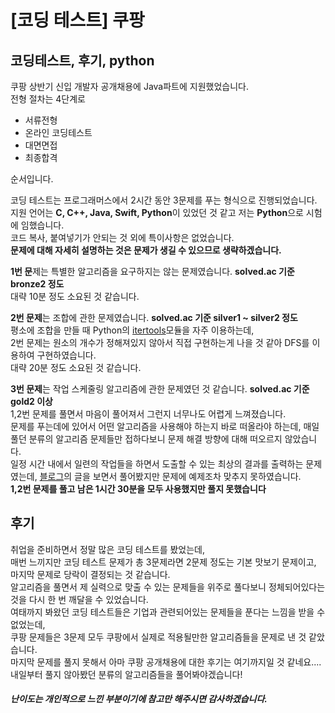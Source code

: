 [코딩 테스트] 쿠팡
===

코딩테스트, 후기, python
---

쿠팡 상반기 신입 개발자 공개채용에 Java파트에 지원했었습니다.  
전형 절차는 4단계로  
* 서류전형  
* 온라인 코딩테스트  
* 대면면접  
* 최종합격

순서입니다.  
  
코딩 테스트는 프로그래머스에서 2시간 동안 3문제를 푸는 형식으로 진행되었습니다.  
지원 언어는 **C, C++, Java, Swift, Python**이 있었던 것 같고 저는 **Python**으로 시험에 임했습니다.  
코드 복사, 붙여넣기가 안되는 것 외에 특이사항은 없었습니다.  
**문제에 대해 자세히 설명하는 것은 문제가 생길 수 있으므로 생략하겠습니다.**

**1번 문**제는 특별한 알고리즘을 요구하지는 않는 문제였습니다. **solved.ac 기준 bronze2 정도**  
대략 10분 정도 소요된 것 같습니다.

**2번 문제**는 조합에 관한 문제였습니다. **solved.ac 기준 silver1 ~ silver2 정도**  
평소에 조합을 만들 때 Python의 [itertools](https://docs.python.org/3/library/itertools.html)모듈을 자주 이용하는데,  
2번 문제는 원소의 개수가 정해져있지 않아서 직접 구현하는게 나을 것 같아 DFS를 이용하여 구현하였습니다.  
대략 20분 정도 소요된 것 같습니다.  
  
**3번 문제**는 작업 스케줄링 알고리즘에 관한 문제였던 것 같습니다. **solved.ac 기준 gold2 이상**  
1,2번 문제를 풀면서 마음이 풀어져서 그런지 너무나도 어렵게 느껴졌습니다.  
문제를 푸는데에 있어서 어떤 알고리즘을 사용해야 하는지 바로 떠올라야 하는데, 매일 풀던 분류의 알고리즘 문제들만 접하다보니 문제 해결 방향에 대해 떠오르지 않았습니다.  
일정 시간 내에서 일련의 작업들을 하면서 도출할 수 있는 최상의 결과를 출력하는 문제였는데, [블로그](https://riptutorial.com/ko/dynamic-programming/example/25784/%EA%B0%80%EC%A4%91%EC%B9%98-%EC%9E%91%EC%97%85-%EC%8A%A4%EC%BC%80%EC%A4%84%EB%A7%81-%EC%95%8C%EA%B3%A0%EB%A6%AC%EC%A6%98)의 글을 보면서 풀어봤지만 문제에 예제조차 맞추지 못하였습니다.  
**1,2번 문제를 풀고 남은 1시간 30분을 모두 사용했지만 풀지 못했습니다**  
  
  

## 후기  
취업을 준비하면서 정말 많은 코딩 테스트를 봤었는데,  
매번 느끼지만 코딩 테스트 문제가 총 3문제라면 2문제 정도는 기본 맛보기 문제이고, 마지막 문제로 당락이 결정되는 것 같습니다.  
알고리즘을 풀면서 제 실력으로 맞출 수 있는 문제들을 위주로 풀다보니 정체되어있다는 것을 다시 한 번 깨달을 수 있었습니다.  
여태까지 봐왔던 코딩 테스트들은 기업과 관련되어있는 문제들을 푼다는 느낌을 받을 수 없었는데,  
쿠팡 문제들은 3문제 모두 쿠팡에서 실제로 적용될만한 알고리즘들을 문제로 낸 것 같았습니다.  
마지막 문제를 풀지 못해서 아마 쿠팡 공개채용에 대한 후기는 여기까지일 것 같네요....  
내일부터 풀지 않아봤던 분류의 알고리즘들을 풀어봐야겠습니다!  
###### **난이도는 개인적으로 느낀 부분이기에 참고만 해주시면 감사하겠습니다.**
